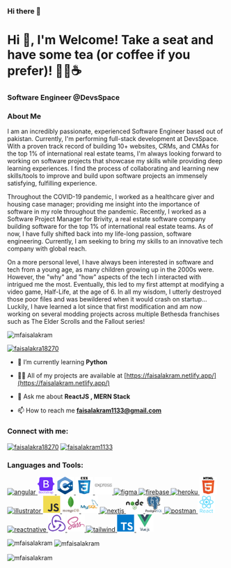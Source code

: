 ### Hi there 👋

<!--
**mfaisalakram/mfaisalakram** is a ✨ _special_ ✨ repository because its `README.md` (this file) appears on your GitHub profile.

Here are some ideas to get you started:

- 🔭 I’m currently working on ...
- 🌱 I’m currently learning ...
- 👯 I’m looking to collaborate on ...
- 🤔 I’m looking for help with ...
- 💬 Ask me about ...
- 📫 How to reach me: ...
- 😄 Pronouns: ...
- ⚡ Fun fact: ...
-->

<h1>Hi 👋, I'm Welcome! Take a seat and have some tea (or coffee if you prefer)! 👋🍵☕</h1>
<h3>Software Engineer @DevsSpace</h3>

<h3>About Me</h3>
<p>I am an incredibly passionate, experienced Software Engineer based out of pakistan.
Currently, I'm performing full-stack development at DevsSpace. With a proven track record of building 10+ websites, 
CRMs, and CMAs for the top 1% of international real estate teams, I'm always looking forward to working on software 
projects that showcase my skills while providing deep learning experiences. I find the process of collaborating and 
learning new skills/tools to improve and build upon software projects an immensely satisfying, fulfilling experience.

Throughout the COVID-19 pandemic, I worked as a healthcare giver and housing case manager; providing me insight into 
the importance of software in my role throughout the pandemic. Recently, I worked as a Software Project Manager for 
Brivity, a real estate software company building software for the top 1% of international real estate teams. As of now, 
I have fully shifted back into my life-long passion, software engineering. Currently, I am seeking to bring my skills to 
an innovative tech company with global reach.

On a more personal level, I have always been interested in software and tech from a young age, as many children growing
 up in the 2000s were. However, the "why" and "how" aspects of the tech I interacted with intrigued me the most. 
Eventually, this led to my first attempt at modifying a video game, Half-Life, at the age of 6. In all my wisdom, 
I utterly destroyed those poor files and was bewildered when it would crash on startup... Luckily, I have learned a 
lot since that first modification and am now working on several modding projects across multiple Bethesda franchises such 
as The Elder Scrolls and the Fallout series!</p>
<p align="left"> <img src="https://komarev.com/ghpvc/?username=mfaisalakram&label=Profile%20views&color=0e75b6&style=flat" alt="mfaisalakram" /> </p>

<p align="left"> <a href="https://twitter.com/faisalakra18270" target="blank"><img src="https://img.shields.io/twitter/follow/faisalakra18270?logo=twitter&style=for-the-badge" alt="faisalakra18270" /></a> </p>

- 🌱 I’m currently learning **Python**

- 👨‍💻 All of my projects are available at [https://faisalakram.netlify.app/](https://faisalakram.netlify.app/)

- 💬 Ask me about **ReactJS , MERN Stack**

- 📫 How to reach me **faisalakram1133@gmail.com**

<h3 align="left">Connect with me:</h3>
<p align="left">
<a href="https://twitter.com/faisalakra18270" target="blank"><img align="center" src="https://raw.githubusercontent.com/rahuldkjain/github-profile-readme-generator/master/src/images/icons/Social/twitter.svg" alt="faisalakra18270" height="30" width="40" /></a>
<a href="https://instagram.com/faisalakram1133" target="blank"><img align="center" src="https://raw.githubusercontent.com/rahuldkjain/github-profile-readme-generator/master/src/images/icons/Social/instagram.svg" alt="faisalakram1133" height="30" width="40" /></a>
</p>

<h3 align="left">Languages and Tools:</h3>
<p align="left"> <a href="https://angular.io" target="_blank" rel="noreferrer"> <img src="https://angular.io/assets/images/logos/angular/angular.svg" alt="angular" width="40" height="40"/> </a> <a href="https://getbootstrap.com" target="_blank" rel="noreferrer"> <img src="https://raw.githubusercontent.com/devicons/devicon/master/icons/bootstrap/bootstrap-plain-wordmark.svg" alt="bootstrap" width="40" height="40"/> </a> <a href="https://www.w3schools.com/cpp/" target="_blank" rel="noreferrer"> <img src="https://raw.githubusercontent.com/devicons/devicon/master/icons/cplusplus/cplusplus-original.svg" alt="cplusplus" width="40" height="40"/> </a> <a href="https://www.w3schools.com/css/" target="_blank" rel="noreferrer"> <img src="https://raw.githubusercontent.com/devicons/devicon/master/icons/css3/css3-original-wordmark.svg" alt="css3" width="40" height="40"/> </a> <a href="https://expressjs.com" target="_blank" rel="noreferrer"> <img src="https://raw.githubusercontent.com/devicons/devicon/master/icons/express/express-original-wordmark.svg" alt="express" width="40" height="40"/> </a> <a href="https://www.figma.com/" target="_blank" rel="noreferrer"> <img src="https://www.vectorlogo.zone/logos/figma/figma-icon.svg" alt="figma" width="40" height="40"/> </a> <a href="https://firebase.google.com/" target="_blank" rel="noreferrer"> <img src="https://www.vectorlogo.zone/logos/firebase/firebase-icon.svg" alt="firebase" width="40" height="40"/> </a> <a href="https://heroku.com" target="_blank" rel="noreferrer"> <img src="https://www.vectorlogo.zone/logos/heroku/heroku-icon.svg" alt="heroku" width="40" height="40"/> </a> <a href="https://www.w3.org/html/" target="_blank" rel="noreferrer"> <img src="https://raw.githubusercontent.com/devicons/devicon/master/icons/html5/html5-original-wordmark.svg" alt="html5" width="40" height="40"/> </a> <a href="https://www.adobe.com/in/products/illustrator.html" target="_blank" rel="noreferrer"> <img src="https://www.vectorlogo.zone/logos/adobe_illustrator/adobe_illustrator-icon.svg" alt="illustrator" width="40" height="40"/> </a> <a href="https://developer.mozilla.org/en-US/docs/Web/JavaScript" target="_blank" rel="noreferrer"> <img src="https://raw.githubusercontent.com/devicons/devicon/master/icons/javascript/javascript-original.svg" alt="javascript" width="40" height="40"/> </a> <a href="https://www.mongodb.com/" target="_blank" rel="noreferrer"> <img src="https://raw.githubusercontent.com/devicons/devicon/master/icons/mongodb/mongodb-original-wordmark.svg" alt="mongodb" width="40" height="40"/> </a> <a href="https://www.mysql.com/" target="_blank" rel="noreferrer"> <img src="https://raw.githubusercontent.com/devicons/devicon/master/icons/mysql/mysql-original-wordmark.svg" alt="mysql" width="40" height="40"/> </a> <a href="https://nextjs.org/" target="_blank" rel="noreferrer"> <img src="https://cdn.worldvectorlogo.com/logos/nextjs-2.svg" alt="nextjs" width="40" height="40"/> </a> <a href="https://nodejs.org" target="_blank" rel="noreferrer"> <img src="https://raw.githubusercontent.com/devicons/devicon/master/icons/nodejs/nodejs-original-wordmark.svg" alt="nodejs" width="40" height="40"/> </a> <a href="https://www.postgresql.org" target="_blank" rel="noreferrer"> <img src="https://raw.githubusercontent.com/devicons/devicon/master/icons/postgresql/postgresql-original-wordmark.svg" alt="postgresql" width="40" height="40"/> </a> <a href="https://postman.com" target="_blank" rel="noreferrer"> <img src="https://www.vectorlogo.zone/logos/getpostman/getpostman-icon.svg" alt="postman" width="40" height="40"/> </a> <a href="https://reactjs.org/" target="_blank" rel="noreferrer"> <img src="https://raw.githubusercontent.com/devicons/devicon/master/icons/react/react-original-wordmark.svg" alt="react" width="40" height="40"/> </a> <a href="https://reactnative.dev/" target="_blank" rel="noreferrer"> <img src="https://reactnative.dev/img/header_logo.svg" alt="reactnative" width="40" height="40"/> </a> <a href="https://redux.js.org" target="_blank" rel="noreferrer"> <img src="https://raw.githubusercontent.com/devicons/devicon/master/icons/redux/redux-original.svg" alt="redux" width="40" height="40"/> </a> <a href="https://sass-lang.com" target="_blank" rel="noreferrer"> <img src="https://raw.githubusercontent.com/devicons/devicon/master/icons/sass/sass-original.svg" alt="sass" width="40" height="40"/> </a> <a href="https://tailwindcss.com/" target="_blank" rel="noreferrer"> <img src="https://www.vectorlogo.zone/logos/tailwindcss/tailwindcss-icon.svg" alt="tailwind" width="40" height="40"/> </a> <a href="https://www.typescriptlang.org/" target="_blank" rel="noreferrer"> <img src="https://raw.githubusercontent.com/devicons/devicon/master/icons/typescript/typescript-original.svg" alt="typescript" width="40" height="40"/> </a> <a href="https://vuejs.org/" target="_blank" rel="noreferrer"> <img src="https://raw.githubusercontent.com/devicons/devicon/master/icons/vuejs/vuejs-original-wordmark.svg" alt="vuejs" width="40" height="40"/> </a> </p>

<p><img align="left" src="https://github-readme-stats.vercel.app/api/top-langs?username=mfaisalakram&show_icons=true&locale=en&layout=compact" alt="mfaisalakram" /></p>

<p>&nbsp;<img align="center" src="https://github-readme-stats.vercel.app/api?username=mfaisalakram&show_icons=true&locale=en" alt="mfaisalakram" /></p>

<p><img align="center" src="https://github-readme-streak-stats.herokuapp.com/?user=mfaisalakram&" alt="mfaisalakram" /></p>
